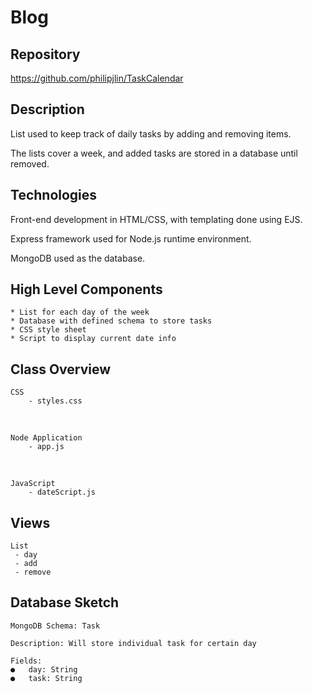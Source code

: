 # Blog


## Repository
<https://github.com/philipjlin/TaskCalendar>


## Description
List used to keep track of daily tasks by adding and removing items.

The lists cover a week, and added tasks are stored in a database until removed.


## Technologies
Front-end development in HTML/CSS, with templating done using EJS.

Express framework used for Node.js runtime environment.

MongoDB used as the database.


## High Level Components
    * List for each day of the week
    * Database with defined schema to store tasks
    * CSS style sheet 
    * Script to display current date info


## Class Overview
    CSS
        - styles.css

<br>
    
    Node Application
        - app.js

<br>

    JavaScript
        - dateScript.js


## Views
    List
     - day
     - add 
     - remove


## Database Sketch
    MongoDB Schema: Task

    Description: Will store individual task for certain day

    Fields:
    ●	day: String
    ●	task: String
